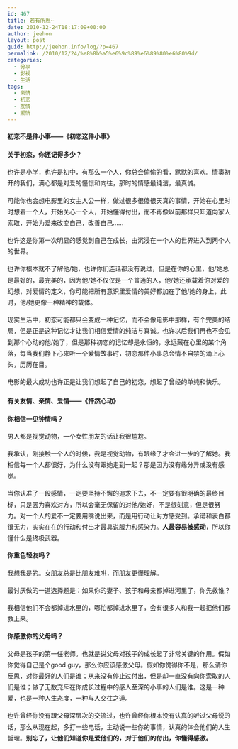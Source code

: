 ```yaml
---
id: 467
title: 若有所思~
date: 2010-12-24T18:17:09+00:00
author: jeehon
layout: post
guid: http://jeehon.info/log/?p=467
permalink: /2010/12/24/%e8%8b%a5%e6%9c%89%e6%89%80%e6%80%9d/
categories:
  - 分享
  - 影视
  - 生活
tags:
  - 亲情
  - 初恋
  - 友情
  - 爱情
---
```

#### 初恋不是件小事——《初恋这件小事》



<p style="font-size: 14px; line-height: 1.8;">
  <strong>关于初恋，你还记得多少？</strong>
</p>

<p style="font-size: 14px; line-height: 1.8;">
  也许是小学，也许是初中，有那么一个人，你总会偷偷的看，默默的喜欢。情窦初开的我们，满心都是对爱的憧憬和向往，那时的情感最纯洁，最真诚。
</p>

<p style="font-size: 14px; line-height: 1.8;">
  可能你也会想电影里的女主人公一样，做过很多很傻很天真的事情，开始在心里时时想着一个人，开始关心一个人，开始懂得付出，而不再像以前那样只知道向家人索取，开始为爱来改变自己，改善自己……
</p>

<p style="font-size: 14px; line-height: 1.8;">
  也许这是你第一次明显的感觉到自己在成长，由沉浸在一个人的世界进入到两个人的世界。
</p>

<p style="font-size: 14px; line-height: 1.8;">
  也许你根本就不了解他/她，也许你们连话都没有说过，但是在你的心里，他/她总是最好的，最完美的，因为他/她不仅仅是一个普通的人，他/她还承载着你对爱的幻想，对爱情的定义，你可能把所有意识里爱情的美好都加在了他/她的身上，此时，他/她更像一种精神的载体。
</p>

<!--more-->

<p style="font-size: 14px; line-height: 1.8;">
  现实生活中，初恋可能都只会变成一种记忆，而不会像电影中那样，有个完美的结局，但是正是这种记忆才让我们相信爱情的纯洁与真诚。也许以后我们再也不会见到那个心动的他/她了，但是那种初恋的记忆却是永恒的，永远藏在心里的某个角落，每当我们静下心来听一个爱情故事时，初恋那件小事总会情不自禁的涌上心头，历历在目。
</p>

<p style="font-size: 14px; line-height: 1.8;">
  电影的最大成功也许正是让我们想起了自己的初恋，想起了曾经的单纯和快乐。
</p></p> 

#### 有关友情、亲情、爱情——《怦然心动》



<p style="font-size: 14px; line-height: 1.8;">
  <strong>你相信一见钟情吗？</strong>
</p>

<p style="font-size: 14px; line-height: 1.8;">
  男人都是视觉动物，一个女性朋友的话让我很尴尬。
</p>

<p style="font-size: 14px; line-height: 1.8;">
  我承认，刚接触一个人的时候，我是视觉动物，有眼缘了才会进一步的了解她。我相信每一个人都很好，为什么没有跟她走到一起？那是因为没有缘分异或没有感觉。
</p>

<p style="font-size: 14px; line-height: 1.8;">
  当你认准了一段感情，一定要坚持不懈的追求下去，不一定要有很明确的最终目标，只是因为喜欢对方，所以会毫无保留的对他/她好，不是很刻意，但是很努力。对一个人的爱不一定要用嘴说出来，而是用行动让对方感受到。承诺和表白都很无力，实实在在的行动和付出才最具说服力和感染力。<strong>人最容易被感动</strong>，所以你懂什么是终极武器。
</p>

<p style="font-size: 14px; line-height: 1.8;">
  <strong>你重色轻友吗？</strong>
</p>

<p style="font-size: 14px; line-height: 1.8;">
  我想我是的。女朋友总是比朋友难哄，而朋友更懂理解。
</p>

<p style="font-size: 14px; line-height: 1.8;">
  最讨厌做的一道选择题是：如果你的妻子、孩子和母亲都掉进河里了，你先救谁？
</p>

<p style="font-size: 14px; line-height: 1.8;">
  我相信他们不会都掉进水里的，哪怕都掉进水里了，会有很多人和我一起把他们都救上来。
</p>

<p style="font-size: 14px; line-height: 1.8;">
  <strong>你感激你的父母吗？</strong>
</p>

<p style="font-size: 14px; line-height: 1.8;">
  父母是孩子的第一任老师。也就是说父母对孩子的成长起了非常关键的作用。假如你觉得自己是个good guy，那么你应该感激父母。假如你觉得你不是，那么请你反思，对你最好的人们是谁；从来没有停止过付出，但是却一直没有向你索取的人们是谁；做了无数充斥在你成长过程中的感人至深的小事的人们是谁。这是一种爱，也是一种人生态度，一种与人交往之道。
</p>

<p style="font-size: 14px; line-height: 1.8;">
  也许曾经你没有跟父母深层次的交流过，也许曾经你根本没有认真的听过父母说的话，那么从现在起，多打一些电话，主动说一些你的事情，认真的体会他们的人生哲理。<strong>别忘了，让他们知道你是爱他们的，对于他们的付出，你懂得感激。</strong>
</p>